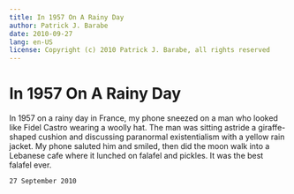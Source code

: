 ```yaml
---
title: In 1957 On A Rainy Day
author: Patrick J. Barabe
date: 2010-09-27
lang: en-US
license: Copyright (c) 2010 Patrick J. Barabe, all rights reserved
---
```


# In 1957 On A Rainy Day

In 1957 on a rainy day in France, my phone sneezed on a man who looked like Fidel Castro wearing a woolly hat. The man was sitting astride a giraffe-shaped cushion and discussing paranormal existentialism with a yellow rain jacket. My phone saluted him and smiled, then did the moon walk into a Lebanese cafe where it lunched on falafel and pickles. It was the best falafel ever.

`27 September 2010`

